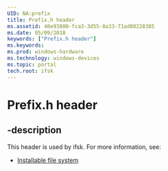 ```yaml
---
UID: NA:prefix
title: Prefix.h header
ms.assetid: 40e93800-fca3-3d55-8a33-71ad08228385
ms.date: 05/09/2018
keywords: ["Prefix.h header"]
ms.keywords: 
ms.prod: windows-hardware
ms.technology: windows-devices
ms.topic: portal
tech.root: ifsk
---
```


# Prefix.h header


## -description


This header is used by ifsk. For more information, see:

- [Installable file system](../_ifsk/index.md)
